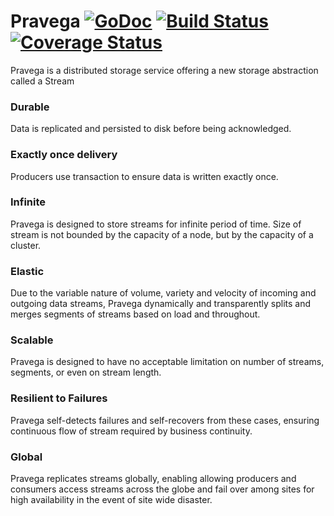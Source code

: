 # Pravega [![GoDoc](https://godoc.org/github.com/emccode/pravega?status.svg)](http://godoc.org/github.com/emccode/pravega) [![Build Status](https://travis-ci.com/emccode/pravega.svg?token=qhH3WLZqyhzViixpn6ZT&branch=master)](https://travis-ci.com/emccode/pravega) [![Coverage Status](http://coveralls.io/repos/emccode/pravega/badge.svg?branch=master&service=github&i=3)](https://coveralls.io/github/emccode/pravega?branch=master)

Pravega is a distributed storage service offering a new storage abstraction called a Stream

### **Durable**
Data is replicated and persisted to disk before being acknowledged.

### **Exactly once delivery**
Producers use transaction to ensure data is written exactly once. 

### **Infinite**
Pravega is designed to store streams for infinite period of time. Size of stream is not bounded by the capacity of a node, but by the capacity of a cluster.

### **Elastic** 
Due to the variable nature of volume, variety and velocity of incoming and outgoing data streams, Pravega dynamically and transparently splits and merges segments of streams based on load and throughout. 

### **Scalable**
Pravega is designed to have no acceptable limitation on number of streams, segments, or even on stream length.

### **Resilient to Failures**
Pravega self-detects failures and self-recovers from these cases, ensuring continuous flow of stream required by business continuity.


### **Global**
Pravega replicates streams globally, enabling allowing producers and consumers access streams across the globe and fail over among sites for high availability in the event of site wide disaster.
